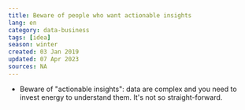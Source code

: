 ```yaml
---
title: Beware of people who want actionable insights
lang: en
category: data-business
tags: [idea]
season: winter
created: 03 Jan 2019
updated: 07 Apr 2023
sources: NA
---
```


- Beware of "actionable insights": data are complex and you need to invest energy to understand them. It's not so straight-forward.